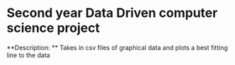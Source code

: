 # Second year Data Driven computer science project

**Description: **
Takes in csv files of graphical data and plots a best fitting line to the data 
